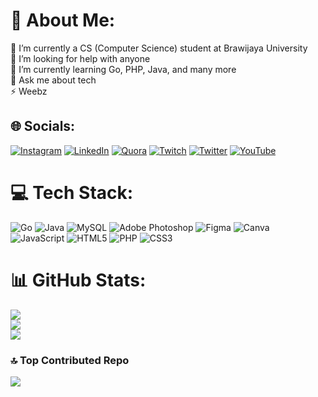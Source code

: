 # 💫 About Me:
🔭 I’m currently a CS (Computer Science) student at Brawijaya University<br>🤝 I’m looking for help with anyone<br>🌱 I’m currently learning Go, PHP, Java, and many more<br>💬 Ask me about tech<br>⚡ Weebz


## 🌐 Socials:
[![Instagram](https://img.shields.io/badge/Instagram-%23E4405F.svg?logo=Instagram&logoColor=white)](https://instagram.com/lndra.a) [![LinkedIn](https://img.shields.io/badge/LinkedIn-%230077B5.svg?logo=linkedin&logoColor=white)](https://linkedin.com/in/indra15) [![Quora](https://img.shields.io/badge/Quora-%23B92B27.svg?logo=Quora&logoColor=white)](https://quora.com/profile/Fuwa) [![Twitch](https://img.shields.io/badge/Twitch-%239146FF.svg?logo=Twitch&logoColor=white)](https://twitch.tv/annetheee) [![Twitter](https://img.shields.io/badge/Twitter-%231DA1F2.svg?logo=Twitter&logoColor=white)](https://twitter.com/15kingzz) [![YouTube](https://img.shields.io/badge/YouTube-%23FF0000.svg?logo=YouTube&logoColor=white)](https://youtube.com/@gedeindraadibrata5122) 

# 💻 Tech Stack:
![Go](https://img.shields.io/badge/go-%2300ADD8.svg?style=for-the-badge&logo=go&logoColor=white) ![Java](https://img.shields.io/badge/java-%23ED8B00.svg?style=for-the-badge&logo=java&logoColor=white) ![MySQL](https://img.shields.io/badge/mysql-%2300f.svg?style=for-the-badge&logo=mysql&logoColor=white) ![Adobe Photoshop](https://img.shields.io/badge/adobephotoshop-%2331A8FF.svg?style=for-the-badge&logo=adobephotoshop&logoColor=white) 	![Figma](https://img.shields.io/badge/figma-%23F24E1E.svg?style=for-the-badge&logo=figma&logoColor=white) ![Canva](https://img.shields.io/badge/Canva-%2300C4CC.svg?style=for-the-badge&logo=Canva&logoColor=white) ![JavaScript](https://img.shields.io/badge/javascript-%23323330.svg?style=for-the-badge&logo=javascript&logoColor=%23F7DF1E) ![HTML5](https://img.shields.io/badge/html5-%23E34F26.svg?style=for-the-badge&logo=html5&logoColor=white) ![PHP](https://img.shields.io/badge/php-%23777BB4.svg?style=for-the-badge&logo=php&logoColor=white) ![CSS3](https://img.shields.io/badge/css3-%231572B6.svg?style=for-the-badge&logo=css3&logoColor=white)
# 📊 GitHub Stats:
![](https://github-readme-stats.vercel.app/api?username=Ndraaa15&theme=tokyonight&hide_border=false&include_all_commits=true&count_private=true)<br/>
![](https://github-readme-streak-stats.herokuapp.com/?user=Ndraaa15&theme=tokyonight&hide_border=false)<br/>
![](https://github-readme-stats.vercel.app/api/top-langs/?username=Ndraaa15&theme=tokyonight&hide_border=false&include_all_commits=true&count_private=true&layout=compact)

### 🔝 Top Contributed Repo
![](https://github-contributor-stats.vercel.app/api?username=Ndraaa15&limit=5&theme=dark&combine_all_yearly_contributions=true)


<!-- Proudly created with GPRM ( https://gprm.itsvg.in ) -->
